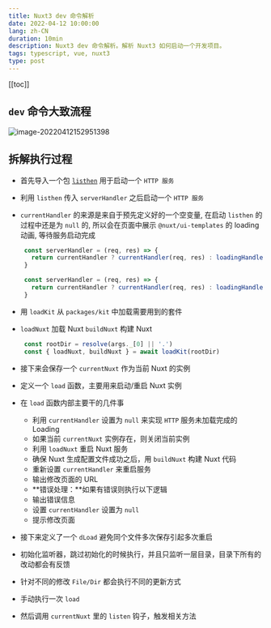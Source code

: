 ```yaml
---
title: Nuxt3 dev 命令解析
date: 2022-04-12 10:00:00
lang: zh-CN
duration: 10min
description: Nuxt3 dev 命令解析。解析 Nuxt3 如何启动一个开发项目。
tags: typescript, vue, nuxt3
type: post
---
```


[[toc]]

## `dev` 命令大致流程

![image-20220412152951398](https://s2.loli.net/2022/04/12/7JVImpC18MihezO.png)

## 拆解执行过程

-  首先导入一个包 [`listhen`](https://www.npmjs.com/package/listhen) 用于启动一个 `HTTP 服务` 

- 利用 `listhen` 传入 `serverHandler` 之后启动一个 `HTTP 服务`

- `currentHandler` 的来源是来自于预先定义好的一个空变量, 在启动 `listhen` 的过程中还是为 `null` 的, 所以会在页面中展示 `@nuxt/ui-templates`  的 loading 动画, 等待服务启动完成

   ```typescript
    const serverHandler = (req, res) => {
      return currentHandler ? currentHandler(req, res) : loadingHandler(req, res)
    }
   ```

   ```typescript
    const serverHandler = (req, res) => {
      return currentHandler ? currentHandler(req, res) : loadingHandler(req, res)
    }
   ```

- 用 `loadKit` 从 `packages/kit` 中加载需要用到的套件 
  
- `loadNuxt` 加载 Nuxt  `buildNuxt` 构建 Nuxt
  
   ```typescript
    const rootDir = resolve(args._[0] || '.')
    const { loadNuxt, buildNuxt } = await loadKit(rootDir)
   ```
   
- 接下来会保存一个 `currentNuxt` 作为当前 Nuxt 的实例

- 定义一个 `load` 函数，主要用来启动/重启 Nuxt 实例

- 在 `load` 函数内部主要干的几件事

   -  利用 `currentHandler` 设置为 `null` 来实现 `HTTP` 服务未加载完成的 Loading
   -  如果当前 `currentNuxt` 实例存在，则关闭当前实例
   -  利用 `loadNuxt` 重启 Nuxt 服务
   -  确保 Nuxt 生成配置文件成功之后，用 `buildNuxt` 构建 Nuxt 代码
   -  重新设置 `currentHandler` 来重启服务
   -  输出修改页面的 URL
   -  **错误处理：**如果有错误则执行以下逻辑
   -  输出错误信息
   -  设置 `currentHandler` 设置为 `null` 
   -  提示修改页面

- 接下来定义了一个 `dLoad` 避免同个文件多次保存引起多次重启

- 初始化监听器，跳过初始化的时候执行，并且只监听一层目录，目录下所有的改动都会有反馈

- 针对不同的修改 `File/Dir` 都会执行不同的更新方式

- 手动执行一次 `load`

- 然后调用 `currentNuxt` 里的  `listen`  钩子，触发相关方法

